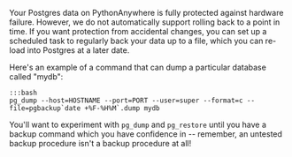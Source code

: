 
<!--
.. title: How to implement regular Postgres backups on PythonAnywhere
.. slug: RegularPostgresBackups
.. date: 2015-05-13 14:35:28 UTC+01:00
.. tags:
.. category:
.. link:
.. description:
.. type: text
-->



Your Postgres data on PythonAnywhere is fully protected against hardware failure. However, we do not automatically support rolling back to a point in time. If you want protection from accidental changes, you can set up a scheduled task to regularly back your data up to a file, which you can re-load into Postgres at a later date.

Here's an example of a command that can dump a particular database called "mydb":

    :::bash
    pg_dump --host=HOSTNAME --port=PORT --user=super --format=c --file=pgbackup`date +%F-%H%M`.dump mydb


You'll want to experiment with `pg_dump` and `pg_restore` until you have a backup command which you have confidence in -- remember, an untested backup procedure isn't a backup procedure at all!
